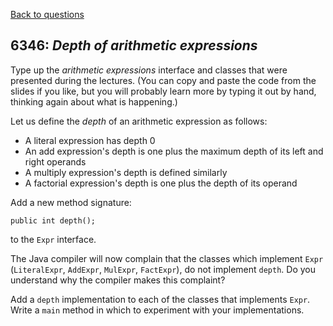 [Back to questions](../README.md)

## 6346: *Depth of arithmetic expressions*

Type up the *arithmetic expressions* interface and classes that were presented during the lectures.  (You can copy and paste the
code from the slides if you like, but you will probably learn more by
typing it out by hand, thinking again about what is happening.)

Let us define the *depth* of an arithmetic expression as follows:

* A literal expression has depth 0
* An add expression's depth is one plus the maximum depth of its left and right operands
* A multiply expression's depth is defined similarly
* A factorial expression's depth is one plus the depth of its operand

Add a new method signature:

```
public int depth();
```

to the `Expr` interface.

The Java compiler will now complain that the classes which implement
`Expr` (`LiteralExpr`, `AddExpr`,
`MulExpr`, `FactExpr`), do not implement
`depth`.  Do you understand why the compiler makes this
complaint?

Add a `depth` implementation to each of the classes that
implements `Expr`.  Write a `main` method in which
to experiment with your implementations.
